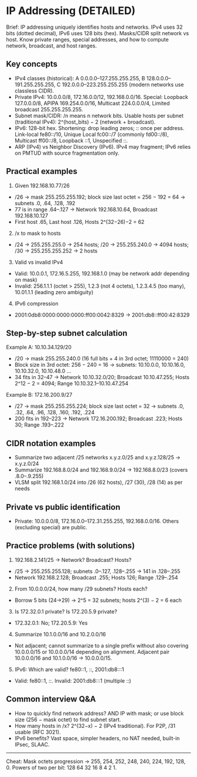 # IP Addressing (DETAILED)

Brief: IP addressing uniquely identifies hosts and networks. IPv4 uses 32 bits (dotted decimal), IPv6 uses 128 bits (hex). Masks/CIDR split network vs host. Know private ranges, special addresses, and how to compute network, broadcast, and host ranges.

## Key concepts
- IPv4 classes (historical): A 0.0.0.0–127.255.255.255, B 128.0.0.0–191.255.255.255, C 192.0.0.0–223.255.255.255 (modern networks use classless CIDR).
- Private IPv4: 10.0.0.0/8, 172.16.0.0/12, 192.168.0.0/16. Special: Loopback 127.0.0.0/8, APIPA 169.254.0.0/16, Multicast 224.0.0.0/4, Limited broadcast 255.255.255.255.
- Subnet mask/CIDR: /n means n network bits. Usable hosts per subnet (traditional IPv4): 2^(host_bits) − 2 (network + broadcast).
- IPv6: 128-bit hex. Shortening: drop leading zeros; :: once per address. Link-local fe80::/10, Unique Local fc00::/7 (commonly fd00::/8), Multicast ff00::/8, Loopback ::1, Unspecified ::.
- ARP (IPv4) vs Neighbor Discovery (IPv6). IPv4 may fragment; IPv6 relies on PMTUD with source fragmentation only.

## Practical examples
1) Given 192.168.10.77/26
- /26 → mask 255.255.255.192; block size last octet = 256 − 192 = 64 → subnets .0, .64, .128, .192
- 77 is in range .64–.127 → Network 192.168.10.64, Broadcast 192.168.10.127
- First host .65, Last host .126, Hosts 2^(32−26)−2 = 62

2) /x to mask to hosts
- /24 → 255.255.255.0 → 254 hosts; /20 → 255.255.240.0 → 4094 hosts; /30 → 255.255.255.252 → 2 hosts

3) Valid vs invalid IPv4
- Valid: 10.0.0.1, 172.16.5.255, 192.168.1.0 (may be network addr depending on mask)
- Invalid: 256.1.1.1 (octet > 255), 1.2.3 (not 4 octets), 1.2.3.4.5 (too many), 10.01.1.1 (leading zero ambiguity)

4) IPv6 compression
- 2001:0db8:0000:0000:0000:ff00:0042:8329 → 2001:db8::ff00:42:8329

## Step-by-step subnet calculation
Example A: 10.10.34.129/20
- /20 → mask 255.255.240.0 (16 full bits + 4 in 3rd octet; 11110000 = 240)
- Block size in 3rd octet: 256 − 240 = 16 → subnets: 10.10.0.0, 10.10.16.0, 10.10.32.0, 10.10.48.0 ...
- 34 fits in 32–47 → Network 10.10.32.0/20; Broadcast 10.10.47.255; Hosts 2^12 − 2 = 4094; Range 10.10.32.1–10.10.47.254

Example B: 172.16.200.9/27
- /27 → mask 255.255.255.224; block size last octet = 32 → subnets .0, .32, .64, .96, .128, .160, .192, .224
- 200 fits in 192–223 → Network 172.16.200.192; Broadcast .223; Hosts 30; Range .193–.222

## CIDR notation examples
- Summarize two adjacent /25 networks x.y.z.0/25 and x.y.z.128/25 → x.y.z.0/24
- Summarize 192.168.8.0/24 and 192.168.9.0/24 → 192.168.8.0/23 (covers .8.0–.9.255)
- VLSM split 192.168.1.0/24 into /26 (62 hosts), /27 (30), /28 (14) as per needs

## Private vs public identification
- Private: 10.0.0.0/8, 172.16.0.0–172.31.255.255, 192.168.0.0/16. Others (excluding special) are public.

## Practice problems (with solutions)
1) 192.168.2.141/25 → Network? Broadcast? Hosts?
- /25 → 255.255.255.128; subnets .0–.127, .128–.255 → 141 in .128–.255
- Network 192.168.2.128; Broadcast .255; Hosts 126; Range .129–.254

2) From 10.0.0.0/24, how many /29 subnets? Hosts each?
- Borrow 5 bits (24→29) → 2^5 = 32 subnets; hosts 2^(3) − 2 = 6 each

3) Is 172.32.0.1 private? Is 172.20.5.9 private?
- 172.32.0.1: No; 172.20.5.9: Yes

4) Summarize 10.1.0.0/16 and 10.2.0.0/16
- Not adjacent; cannot summarize to a single prefix without also covering 10.0.0.0/15 or 10.0.0.0/14 depending on alignment. Adjacent pair 10.0.0.0/16 and 10.1.0.0/16 → 10.0.0.0/15.

5) IPv6: Which are valid? fe80::1, ::, 2001:db8:::1
- Valid: fe80::1, ::. Invalid: 2001:db8:::1 (multiple ::)

## Common interview Q&A
- How to quickly find network address? AND IP with mask; or use block size (256 − mask octet) to find subnet start.
- How many hosts in /x? 2^(32−x) − 2 (IPv4 traditional). For P2P, /31 usable (RFC 3021).
- IPv6 benefits? Vast space, simpler headers, no NAT needed, built-in IPsec, SLAAC.

---
Cheat: Mask octets progression → 255, 254, 252, 248, 240, 224, 192, 128, 0. Powers of two per bit: 128 64 32 16 8 4 2 1.